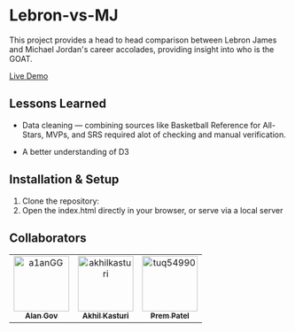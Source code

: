 # Lebron-vs-MJ

This project provides a head to head comparison between Lebron James and Michael Jordan's career accolades, providing insight into who is the GOAT.

[Live Demo](https://akhilkasturi.github.io)

## Lessons Learned
- Data cleaning — combining sources like Basketball Reference for All-Stars, MVPs, and SRS required alot of checking and manual verification.

- A better understanding of D3 

## Installation & Setup

1. Clone the repository:
2. Open the index.html directly in your browser, or serve via a local server

## Collaborators

[//]: # ( readme: collaborators -start )
<table>
<tr>
    <td align="center">
        <a href="https://github.com/a1anGG">
            <img src="https://avatars.githubusercontent.com/u/93220612?v=4" width="100;" alt="a1anGG"/>
            <br />
            <sub><b>Alan Gov</b></sub>
        </a>
    </td>
    <td align="center">
        <a href="https://github.com/akhilkasturi">
            <img src="https://avatars.githubusercontent.com/u/117470270?v=4" width="100;" alt="akhilkasturi"/>
            <br />
            <sub><b>Akhil Kasturi</b></sub>
        </a>
    </td>
    <td align="center">
        <a href="https://github.com/tuq54990">
            <img src="https://avatars.githubusercontent.com/u/160037038?v=4" width="100;" alt="tuq54990"/>
            <br />
            <sub><b>Prem Patel</b></sub>
        </a>
    </td>
    
    
</tr>
</table>

[//]: # ( readme: collaborators -end )
